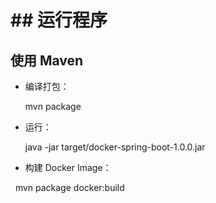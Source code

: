 # ## 运行程序
## 使用 Maven

- 编译打包：

    mvn package

- 运行：

    java -jar target/docker-spring-boot-1.0.0.jar

- 构建 Docker Image：

    mvn package docker:build
